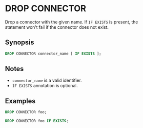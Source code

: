 DROP CONNECTOR
===========

Drop a connector with the given name. If `IF EXISTS` is present, the statement won't fail if the connector does not exist.

## Synopsis

```sql
DROP CONNECTOR connector_name [ IF EXISTS ];
```

## Notes

- `connector_name` is a valid identifier.
- `IF EXISTS` annotation is optional.

## Examples

```sql
DROP CONNECTOR foo;

DROP CONNECTOR foo IF EXISTS;
```
